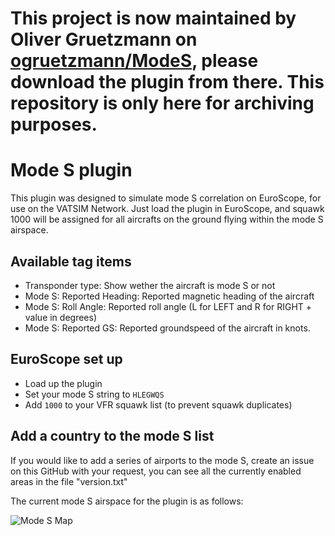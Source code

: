 # This project is now maintained by Oliver Gruetzmann on [ogruetzmann/ModeS](https://github.com/ogruetzmann/ModeS), please download the plugin from there. This repository is only here for archiving purposes.

# Mode S plugin

This plugin was designed to simulate mode S correlation on EuroScope, for use on the VATSIM Network. Just load the plugin in EuroScope, and squawk 1000 will be assigned for all aircrafts on the ground flying within the mode S airspace.

## Available tag items

* Transponder type: Show wether the aircraft is mode S or not
* Mode S: Reported Heading: Reported magnetic heading of the aircraft
* Mode S: Roll Angle: Reported roll angle (L for LEFT and R for RIGHT + value in degrees)
* Mode S: Reported GS: Reported groundspeed of the aircraft in knots.

## EuroScope set up
* Load up the plugin
* Set your mode S string to ```HLEGWQS```
* Add ```1000``` to your VFR squawk list (to prevent squawk duplicates)

## Add a country to the mode S list

If you would like to add a series of airports to the mode S, create an issue on this GitHub with your request, you can see all the currently enabled areas in the file "version.txt"

The current mode S airspace for the plugin is as follows:

![Mode S Map](https://s3.eu-central-1.amazonaws.com/pithos/ShareX/2015/12/23.12.2015.modeS.gif)

